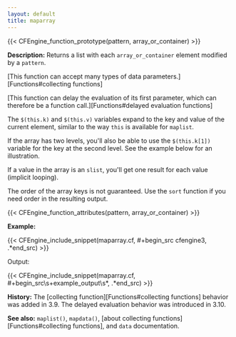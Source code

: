 ```yaml
---
layout: default
title: maparray
---
```


{{< CFEngine_function_prototype(pattern, array_or_container) >}}

**Description:** Returns a list with each `array_or_container` element
modified by a `pattern`.

[This function can accept many types of data parameters.][Functions#collecting functions]

[This function can delay the evaluation of its first parameter, which can therefore be a function call.][Functions#delayed evaluation functions]

The `$(this.k)` and `$(this.v)` variables expand to the key and value
of the current element, similar to the way `this` is available for
`maplist`.

If the array has two levels, you'll also be able to use the
`$(this.k[1])` variable for the key at the second level. See the
example below for an illustration.

If a value in the array is an `slist`, you'll get one result for each
value (implicit looping).

The order of the array keys is not guaranteed.  Use the `sort`
function if you need order in the resulting output.

{{< CFEngine_function_attributes(pattern, array_or_container) >}}

**Example:**

{{< CFEngine_include_snippet(maparray.cf, #\+begin_src cfengine3, .*end_src) >}}

Output:

{{< CFEngine_include_snippet(maparray.cf, #\+begin_src\s+example_output\s*, .*end_src) >}}

**History:** The [collecting function][Functions#collecting functions] behavior was added in 3.9. The delayed evaluation behavior was introduced in 3.10.

**See also:** `maplist()`, `mapdata()`, [about collecting functions][Functions#collecting functions], and `data` documentation.
